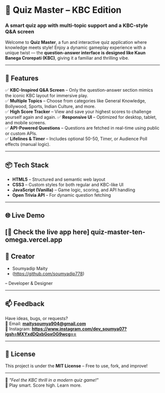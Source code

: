 # 🎯 Quiz Master – KBC Edition  
### A smart quiz app with multi-topic support and a KBC-style Q&A screen

Welcome to **Quiz Master**, a fun and interactive quiz application where knowledge meets style! Enjoy a dynamic gameplay experience with a unique twist — the **question-answer interface is designed like Kaun Banega Crorepati (KBC)**, giving it a familiar and thrilling vibe.

---

## 🚀 Features

✅ **KBC-Inspired Q&A Screen** – Only the question-answer section mimics the iconic KBC layout for immersive play.  
✅ **Multiple Topics** – Choose from categories like General Knowledge, Bollywood, Sports, Indian Culture, and more.  
✅ **High Score Tracker** – View and save your highest scores to challenge yourself again and again. 
✅ **Responsive UI** – Optimized for desktop, tablet, and mobile screens.  
✅ **API-Powered Questions** – Questions are fetched in real-time using public or custom APIs.  
✅ **Lifelines & Timer** – Includes optional 50-50, Timer, or Audience Poll effects (manual logic).

---

## 📦 Tech Stack

- **HTML5** – Structured and semantic web layout  
- **CSS3** – Custom styles for both regular and KBC-like UI  
- **JavaScript (Vanilla)** – Game logic, scoring, and API handling  
- **Open Trivia API** – For dynamic question fetching

---

## 🌐 Live Demo

[🔗 Check the live app here]
quiz-master-ten-omega.vercel.app
---

## 👥 Creator

- Soumyadip Maity
- (https://github.com/soumyadip778)

– Developer & Designer

---

## 📫 Feedback

Have ideas, bugs, or requests?  
📧 Email: **maitysoumya904@gmail.com**  
📱 Instagram: **https://www.instagram.com/dev_soumya07?igsh=MXYxdDQxbGoxOG9wcg==**

---

## 📜 License

This project is under the **MIT License** – Free to use, fork, and improve!

---

🧠 *"Feel the KBC thrill in a modern quiz game!"*  
🎉 Play smart. Score high. Learn more.
